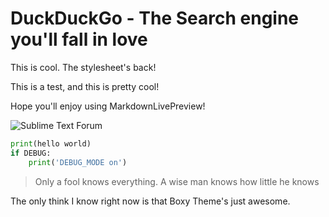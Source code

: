# DuckDuckGo - The Search engine you'll fall in love

This is cool. The stylesheet's back!

This is a test, and this is pretty cool!

Hope you'll enjoy using MarkdownLivePreview!

![Sublime Text Forum](https://forum.sublimetext.com/uploads/st-forum-wide.png)

```python
print(hello world)
if DEBUG:
    print('DEBUG_MODE on')
```

> Only a fool knows everything. A wise man knows how little he knows

The only think I know right now is that Boxy Theme's just awesome.
